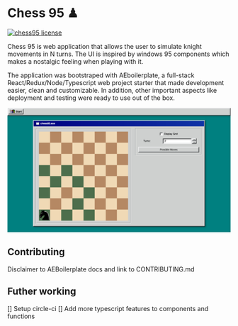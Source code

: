 # Chess 95 ♟

[![chess95 license](https://img.shields.io/badge/license-MIT-blue.svg)](https://github.com/victorfeijo/chess95/blob/master/LICENCE.md)

Chess 95 is web application that allows the user to simulate knight movements in N turns. The UI is inspired by windows 95 components which makes a nostalgic feeling when playing with it.

The application was bootstraped with AEboilerplate, a full-stack React/Redux/Node/Typescript web project starter that made development easier, clean and customizable. In addition, other important aspects like deployment and testing were ready to use out of the box.

![Screenshot](./screenshot.png)

## Contributing

Disclaimer to AEBoilerplate docs and link to CONTRIBUTING.md

## Futher working

[] Setup circle-ci
[] Add more typescript features to components and functions
